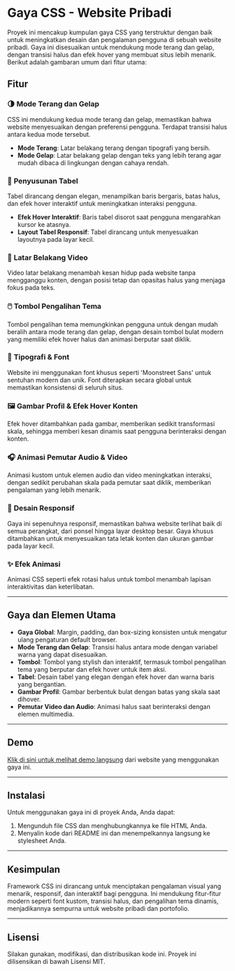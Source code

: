 # Gaya CSS - Website Pribadi

Proyek ini mencakup kumpulan gaya CSS yang terstruktur dengan baik untuk meningkatkan desain dan pengalaman pengguna di sebuah website pribadi. Gaya ini disesuaikan untuk mendukung mode terang dan gelap, dengan transisi halus dan efek hover yang membuat situs lebih menarik. Berikut adalah gambaran umum dari fitur utama:

## Fitur

### 🌗 **Mode Terang dan Gelap**
CSS ini mendukung kedua mode terang dan gelap, memastikan bahwa website menyesuaikan dengan preferensi pengguna. Terdapat transisi halus antara kedua mode tersebut.

- **Mode Terang**: Latar belakang terang dengan tipografi yang bersih.
- **Mode Gelap**: Latar belakang gelap dengan teks yang lebih terang agar mudah dibaca di lingkungan dengan cahaya rendah.

### 🎨 **Penyusunan Tabel**
Tabel dirancang dengan elegan, menampilkan baris bergaris, batas halus, dan efek hover interaktif untuk meningkatkan interaksi pengguna.

- **Efek Hover Interaktif**: Baris tabel disorot saat pengguna mengarahkan kursor ke atasnya.
- **Layout Tabel Responsif**: Tabel dirancang untuk menyesuaikan layoutnya pada layar kecil.

### 🎥 **Latar Belakang Video**
Video latar belakang menambah kesan hidup pada website tanpa mengganggu konten, dengan posisi tetap dan opasitas halus yang menjaga fokus pada teks.

### 🖱️ **Tombol Pengalihan Tema**
Tombol pengalihan tema memungkinkan pengguna untuk dengan mudah beralih antara mode terang dan gelap, dengan desain tombol bulat modern yang memiliki efek hover halus dan animasi berputar saat diklik.

### 📑 **Tipografi & Font**
Website ini menggunakan font khusus seperti 'Moonstreet Sans' untuk sentuhan modern dan unik. Font diterapkan secara global untuk memastikan konsistensi di seluruh situs.

### 🖼️ **Gambar Profil & Efek Hover Konten**
Efek hover ditambahkan pada gambar, memberikan sedikit transformasi skala, sehingga memberi kesan dinamis saat pengguna berinteraksi dengan konten.

### 🎧 **Animasi Pemutar Audio & Video**
Animasi kustom untuk elemen audio dan video meningkatkan interaksi, dengan sedikit perubahan skala pada pemutar saat diklik, memberikan pengalaman yang lebih menarik.

### 📱 **Desain Responsif**
Gaya ini sepenuhnya responsif, memastikan bahwa website terlihat baik di semua perangkat, dari ponsel hingga layar desktop besar. Gaya khusus ditambahkan untuk menyesuaikan tata letak konten dan ukuran gambar pada layar kecil.

### ✨ **Efek Animasi**
Animasi CSS seperti efek rotasi halus untuk tombol menambah lapisan interaktivitas dan keterlibatan.

---

## Gaya dan Elemen Utama

- **Gaya Global**: Margin, padding, dan box-sizing konsisten untuk mengatur ulang pengaturan default browser.
- **Mode Terang dan Gelap**: Transisi halus antara mode dengan variabel warna yang dapat disesuaikan.
- **Tombol**: Tombol yang stylish dan interaktif, termasuk tombol pengalihan tema yang berputar dan efek hover untuk item aksi.
- **Tabel**: Desain tabel yang elegan dengan efek hover dan warna baris yang bergantian.
- **Gambar Profil**: Gambar berbentuk bulat dengan batas yang skala saat dihover.
- **Pemutar Video dan Audio**: Animasi halus saat berinteraksi dengan elemen multimedia.

---

## Demo

[Klik di sini untuk melihat demo langsung](#) dari website yang menggunakan gaya ini.

---

## Instalasi

Untuk menggunakan gaya ini di proyek Anda, Anda dapat:

1. Mengunduh file CSS dan menghubungkannya ke file HTML Anda.
2. Menyalin kode dari README ini dan menempelkannya langsung ke stylesheet Anda.

---

## Kesimpulan

Framework CSS ini dirancang untuk menciptakan pengalaman visual yang menarik, responsif, dan interaktif bagi pengguna. Ini mendukung fitur-fitur modern seperti font kustom, transisi halus, dan pengalihan tema dinamis, menjadikannya sempurna untuk website pribadi dan portofolio.

---

## Lisensi

Silakan gunakan, modifikasi, dan distribusikan kode ini. Proyek ini dilisensikan di bawah Lisensi MIT.
